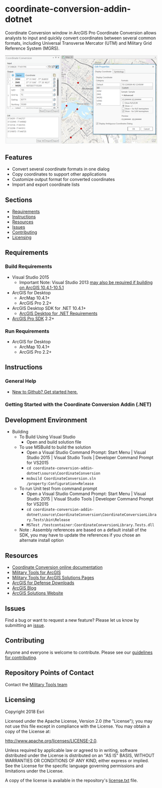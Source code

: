 # coordinate-conversion-addin-dotnet

Coordinate Conversion window in ArcGIS Pro
Coordinate Conversion allows analysts to input and quickly convert coordinates between several common formats, including Universal Transverse Mercator (UTM) and Military Grid Reference System (MGRS). 

![Image of Coordinate Conversion Addin](CoordinateConversion.png)

## Features

* Convert several coordinate formats in one dialog
* Copy coordinates to support other applications
* Customize output format for converted coordinates
* Import and export coordinate lists

## Sections

* [Requirements](#requirements)
* [Instructions](#instructions)
* [Resources](#resources)
* [Issues](#issues)
* [Contributing](#contributing)
* [Licensing](#licensing)

## Requirements

### Build Requirements 

* Visual Studio 2015
    * Important Note: Visual Studio 2013 [may also be required if building on ArcGIS 10.4.1-10.5.1](https://support.esri.com/en/technical-article/000012659)
* ArcGIS for Desktop 
	* ArcMap 10.4.1+
	* ArcGIS Pro 2.2+
* ArcGIS Desktop SDK for .NET 10.4.1+
	* [ArcGIS Desktop for .NET Requirements](https://desktop.arcgis.com/en/desktop/latest/get-started/system-requirements/arcobjects-sdk-system-requirements.htm)
* [ArcGIS Pro SDK](http://pro.arcgis.com/en/pro-app/sdk/) 2.2+

### Run Requirements

* ArcGIS for Desktop 
	* ArcMap 10.4.1+
	* ArcGIS Pro 2.2+

## Instructions

### General Help

* [New to Github? Get started here.](http://htmlpreview.github.com/?https://github.com/Esri/esri.github.com/blob/master/help/esri-getting-to-know-github.html)

### Getting Started with the Coordinate Conversion Addin (.NET)

## Development Environment 

* Building
	* To Build Using Visual Studio
		* Open and build solution file
	* To use MSBuild to build the solution
		* Open a Visual Studio Command Prompt: Start Menu | Visual Studio 2015 | Visual Studio Tools | Developer Command Prompt for VS2015
		* ` cd coordinate-conversion-addin-dotnet\source\CoordinateConversion `
		* ` msbuild CoordinateConversion.sln /property:Configuration=Release `
	* To run Unit test from command prompt
		* Open a Visual Studio Command Prompt: Start Menu | Visual Studio 2015 | Visual Studio Tools | Developer Command Prompt for VS2015
		* ` cd coordinate-conversion-addin-dotnet\source\CoordinateConversion\CoordinateConversionLibrary.Tests\bin\Release `
		* ` MSTest /testcontainer:CoordinateConversionLibrary.Tests.dll `
	* Note : Assembly references are based on a default install of the SDK, you may have to update the references if you chose an alternate install option


			
## Resources

* [Coordinate Conversion online documentation](http://solutions.arcgis.com/defense/help/coordinate-conversion/)
* [Military Tools for ArcGIS](https://esri.github.io/military-tools-desktop-addins/)
* [Military Tools for ArcGIS Solutions Pages](http://solutions.arcgis.com/defense/help/military-tools/)
* [ArcGIS for Defense Downloads](http://appsforms.esri.com/products/download/#ArcGIS_for_Defense)
* [ArcGIS Blog](http://blogs.esri.com/esri/arcgis/)
* [ArcGIS Solutions Website](http://solutions.arcgis.com/)

## Issues

Find a bug or want to request a new feature?  Please let us know by submitting an [issue](https://github.com/Esri/coordinate-tool-addin-dotnet/issues).

## Contributing

Anyone and everyone is welcome to contribute. Please see our [guidelines for contributing](https://github.com/esri/contributing).

## Repository Points of Contact 
Contact the [Military Tools team](mailto:defensesolutions@esri.com)

## Licensing
Copyright 2018 Esri

Licensed under the Apache License, Version 2.0 (the "License");
you may not use this file except in compliance with the License.
You may obtain a copy of the License at:

   http://www.apache.org/licenses/LICENSE-2.0.

Unless required by applicable law or agreed to in writing, software
distributed under the License is distributed on an "AS IS" BASIS,
WITHOUT WARRANTIES OR CONDITIONS OF ANY KIND, either express or implied.
See the License for the specific language governing permissions and
limitations under the License.

A copy of the license is available in the repository's [license.txt](./License.txt) file.

